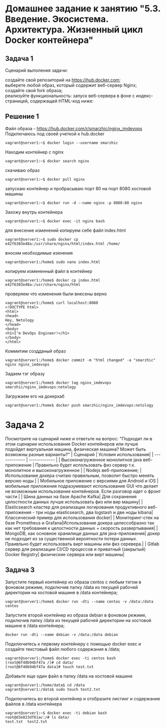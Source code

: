 # Домашнее задание к занятию "5.3. Введение. Экосистема. Архитектура. Жизненный цикл Docker контейнера"
## Задача 1
Сценарий выполения задачи:

создайте свой репозиторий на https://hub.docker.com;  
выберете любой образ, который содержит веб-сервер Nginx;  
создайте свой fork образа;  
реализуйте функциональность: запуск веб-сервера в фоне с индекс-страницей, содержащей HTML-код ниже:  

## Решение 1
Файл образа - https://hub.docker.com/r/smarzhic/nginx_imdevops  
Подключаюсь под своей учеткой к hub.docker
```
vagrant@server1:~$ docker login --username smarzhic
```
Находим контейнер с nginx
```
vagrant@server1:~$ docker search nginx
```
скачиваю образ
```
vagrant@server1:~$ docker pull nginx
```
запускаю контейнер и пробрасываю порт 80 на порт 8080 хостовой машины
```
vagrant@server1:~$ docker run -d --name nginx -p 8080:80 nginx
```
Захожу внутрь контейнера
```
vagrant@server1:~$ docker exec -it nginx bash
```
для внесение изменений копируем себе файл index.html
```
vagrant@server1:~$ sudo docker cp e42f6303e48a:/usr/share/nginx/html/index.html /home/
```
вносим необходимые изенения
```
vagrant@server1:/home$ sudo nano index.html
```
копируем измененный файл в контейнер
```
vagrant@server1:/home$ docker cp index.html e42f6303e48a:/usr/share/nginx/html
```
проверяем что изменения были внесены верно
```
vagrant@server1:/home$ curl localhost:8080
<!DOCTYPE html>
<html>
<head>
Hey, Netology
</head>
<body>
<h1>I’m DevOps Engineer!</h1>
</body>
</html>
```
Коммитим создданый образ
```
vagrant@server1:/home$ docker commit -m "html changed" -a "smarzhic" nginx nginx_imdevops
```
Задаем тэг образу
```
vagrant@server1:/home$ docker tag nginx_imdevops smarzhic/nginx_imdevops:netology
```
Загружаем его на докерхаб
```
vagrant@server1:/home$ docker push smarzhic/nginx_imdevops:netology
```
# Задача 2
Посмотрите на сценарий ниже и ответьте на вопрос: "Подходит ли в этом сценарии использование Docker контейнеров или лучше  
подойдет виртуальная машина, физическая машина? Может быть возможны разные варианты?"
| Сценарий | Условия использования|
| ------------- | ------------- |
| Высоконагруженное монолитное java веб-приложение | Правильно будет использовать физ сервер т.к. монолитное и высоконагруженное  |
| Nodejs веб-приложение; |Использование докера считаю правильным, позволит быстро менять версию ноды |
| Мобильное приложение c версиями для Android и iOS | мобильные приложения подразумевают использование GUI что делает не возможным использование контейнеров. Если разговор идет о фронт части |
| Шина данных на базе Apache Kafka| Для сохранения целостности данных лучше использовать физ или вир машину|
| Elasticsearch кластер для реализации логирования продуктивного веб-приложения - три ноды elasticsearch, два logstash и две ноды kibana| Классический пример для использования docker|
| Мониторинг-стек на базе Prometheus и Grafana|Использование докера целессобразно так как нет требования к целостности данных + скорость развертывания|
| MongoDB, как основное хранилище данных для java-приложения| докер не подходит из за существенной вероятности потери данных. Праивльно будет использовать вирт машины или физ серевера.|
| Gitlab сервер для реализации CI/CD процессов и приватный (закрытый) Docker Registry| физические сервера или вирт машины|
## Задача 3
Запустите первый контейнер из образа centos c любым тэгом в фоновом режиме, подключив папку /data из текущей рабочей директории на хостовой машине в /data контейнера;
```
vagrant@server1:/home$ docker run -dti --name centos -v /data:/data centos
```
Запустите второй контейнер из образа debian в фоновом режиме, подключив папку /data из текущей рабочей директории на хостовой машине в /data контейнера;
```
docker run -dti --name debian -v /data:/data debian
```
Подключитесь к первому контейнеру с помощью docker exec и создайте текстовый файл любого содержания в /data;
```
vagrant@server1:/home$ docker exec -ti centos bash
[root@6f40b94bf47a /]# cd data/
[root@6f40b94bf47a data]# touch test.txt
```
Добавьте еще один файл в папку /data на хостовой машине
```
vagrant@server1:/home/data$ cd /data
vagrant@server1:/data$ sudo touch test2.txt
```
Подключитесь во второй контейнер и отобразите листинг и содержание файлов в /data контейнера
```
vagrant@server1:~$ docker exec -ti debian bash
root@d3e823df61ac:/# ls data/
test.txt  test2.txt
```
